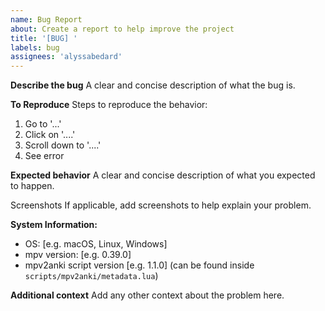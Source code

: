 ```yaml
---
name: Bug Report
about: Create a report to help improve the project
title: '[BUG] '
labels: bug
assignees: 'alyssabedard'
---
```


**Describe the bug** A clear and concise description of what the bug is.

**To Reproduce**
Steps to reproduce the behavior:

1. Go to '...'
2. Click on '....'
3. Scroll down to '....'
4. See error


**Expected behavior**
A clear and concise description of what you expected to happen.

Screenshots If applicable, add screenshots to help explain your problem.

**System Information:**
- OS: [e.g. macOS, Linux, Windows]
- mpv version: [e.g. 0.39.0]
- mpv2anki script version [e.g. 1.1.0] (can be found inside `scripts/mpv2anki/metadata.lua`)

**Additional context**
Add any other context about the problem here.